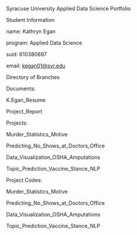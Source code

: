 Syracuse University Applied Data Science Portfolio

Student Information

name: Kathryn Egan

program: Applied Data Science

suid: 610380697

email: kegan01@syr.edu

Directory of Branches

Documents: 

K.Egan_Resume

Project_Report

Projects:

Murder_Statistics_Motive

Predicting_No_Shows_at_Doctors_Office

Data_Visualization_OSHA_Amputations

Topic_Prediction_Vaccine_Stance_NLP

Project Codes:

Murder_Statistics_Motive

Predicting_No_Shows_at_Doctors_Office

Data_Visualization_OSHA_Amputations

Topic_Prediction_Vaccine_Stance_NLP
